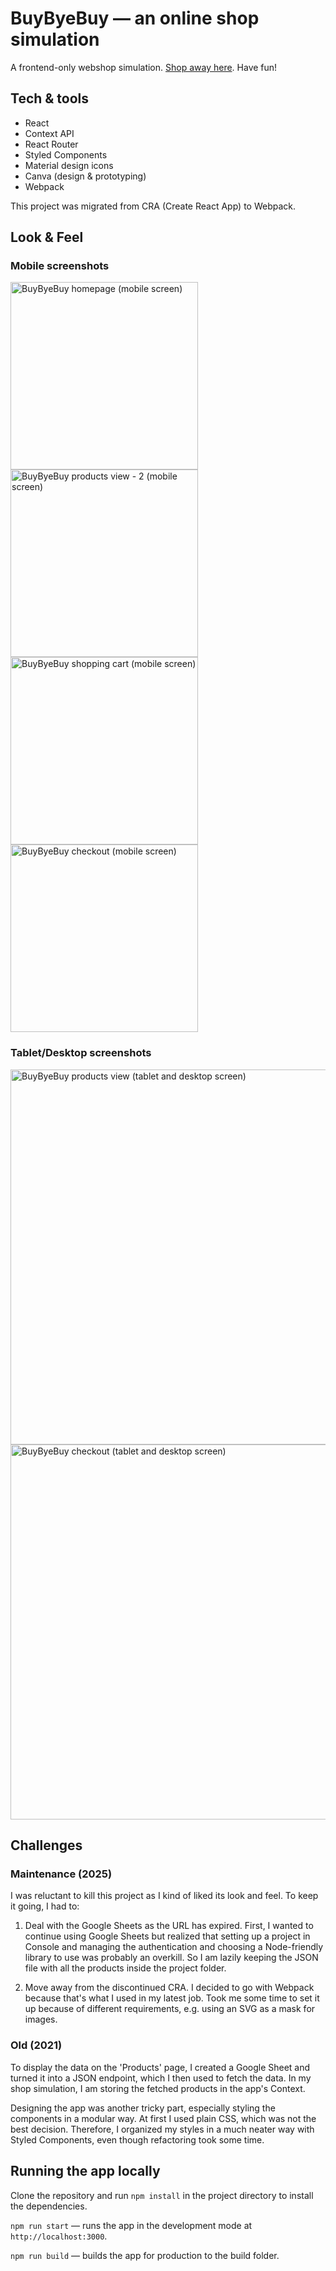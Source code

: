 # BuyByeBuy — an online shop simulation

A frontend-only webshop simulation. [Shop away here](https://buybyebuy.vercel.app/). Have fun!

## Tech & tools

- React
- Context API
- React Router
- Styled Components
- Material design icons
- Canva (design & prototyping)
- Webpack

This project was migrated from CRA (Create React App) to Webpack.

## Look & Feel

### Mobile screenshots

<img src="./screenshots/10-home-mobile.png" width="300" alt="BuyByeBuy homepage (mobile screen)">
<img src="./screenshots/40-products-mobile.png" width="300" alt="BuyByeBuy products view - 2 (mobile screen)">
<img src="./screenshots/50-cart-mobile.png" width="300" alt="BuyByeBuy shopping cart (mobile screen)">
<img src="./screenshots/60-checkout-mobile.png" width="300" alt="BuyByeBuy checkout (mobile screen)">

### Tablet/Desktop screenshots

<img src="./screenshots/1-products-desktop.png" width="600" alt="BuyByeBuy products view (tablet and desktop screen)">
<img src="./screenshots/3-checkout-desktop.png" width="600" alt="BuyByeBuy checkout (tablet and desktop screen)">

## Challenges

### Maintenance (2025)

I was reluctant to kill this project as I kind of liked its look and feel. To keep it going, I had to:

1. Deal with the Google Sheets as the URL has expired.
First, I wanted to continue using Google Sheets but realized that setting up a project in Console and managing the authentication and choosing a Node-friendly library to use was probably an overkill.
So I am lazily keeping the JSON file with all the products inside the project folder.

2. Move away from the discontinued CRA.
I decided to go with Webpack because that's what I used in my latest job. Took me some time to set it up because of different requirements, e.g. using an SVG as a mask for images.

### Old (2021)

To display the data on the 'Products' page, I created a Google Sheet and turned it into a JSON endpoint, which I then used to fetch the data. In my shop simulation, I am storing the fetched products in the app's Context.

Designing the app was another tricky part, especially styling the components in a modular way. At first I used plain CSS, which was not the best decision. Therefore, I organized my styles in a much neater way with Styled Components, even though refactoring took some time.

## Running the app locally

Clone the repository and run `npm install` in the project directory to install the dependencies.

`npm run start` — runs the app in the development mode at `http://localhost:3000`.

`npm run build` — builds the app for production to the build folder.
